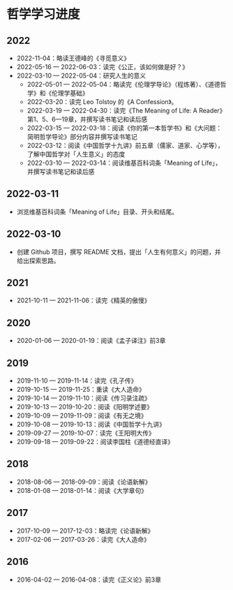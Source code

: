 # 哲学学习进度

## 2022

- 2022-11-04：略读王德峰的《寻觅意义》
- 2022-05-16 — 2022-06-03：读完《公正，该如何做是好？》
- 2022-03-10 — 2022-05-04：研究人生的意义
  - 2022-05-01 — 2022-05-04：略读完《伦理学导论》（程炼著）、《道德哲学》和《伦理学基础》
  - 2022-03-20：读完 Leo Tolstoy 的《A Confession》。
  - 2022-03-19 — 2022-04-30：读完《The Meaning of Life: A Reader》第1、5、6—19章，并撰写读书笔记和读后感
  - 2022-03-15 — 2022-03-18：阅读《你的第一本哲学书》和《大问题：简明哲学导论》部分内容并撰写读书笔记
  - 2022-03-12：阅读《中国哲学十九讲》前五章（儒家、道家、心学等），了解中国哲学对「人生意义」的态度
  - 2022-03-10 — 2022-03-14：阅读维基百科词条「Meaning of Life」，并撰写读书笔记和读后感

## 2022-03-11

- 浏览维基百科词条「Meaning of Life」目录、开头和结尾。

## 2022-03-10

- 创建 Github 项目，撰写 README 文档，提出「人生有何意义」的问题，并给出探索思路。

## 2021

- 2021-10-11 — 2021-11-06：读完《精英的傲慢》

## 2020

- 2020-01-06 — 2020-01-19：阅读《孟子译注》前3章

## 2019

- 2019-11-10 — 2019-11-14：读完《孔子传》
- 2019-10-15 — 2019-11-25：重读《大人造命》
- 2019-10-14 — 2019-11-10：阅读《传习录注疏》
- 2019-10-13 — 2019-10-20：阅读《阳明学述要》
- 2019-10-09 — 2019-11-09：阅读《有无之境》
- 2019-10-08 — 2019-10-13：阅读《中国哲学十九讲》
- 2019-09-27 — 2019-10-07：读完《王阳明大传》
- 2019-09-18 — 2019-09-22：阅读李国柱《道德经直译》

## 2018

- 2018-08-06 — 2018-09-09：阅读《论语新解》
- 2018-01-08 — 2018-01-14：阅读《大学章句》

## 2017

- 2017-10-09 — 2017-12-03：略读完《论语新解》
- 2017-02-06 — 2017-03-26：读完《大人造命》

## 2016

- 2016-04-02 — 2016-04-08：读完《正义论》前3章
